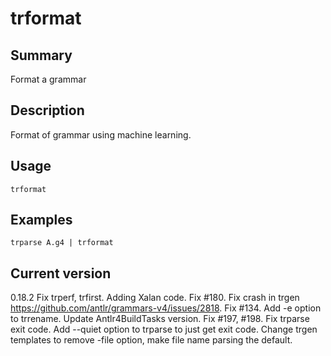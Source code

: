 # trformat

## Summary

Format a grammar

## Description

Format of grammar using machine learning.

## Usage

    trformat

## Examples

    trparse A.g4 | trformat

## Current version

0.18.2 Fix trperf, trfirst. Adding Xalan code. Fix #180. Fix crash in trgen https://github.com/antlr/grammars-v4/issues/2818. Fix #134. Add -e option to trrename. Update Antlr4BuildTasks version. Fix #197, #198. Fix trparse exit code. Add --quiet option to trparse to just get exit code. Change trgen templates to remove -file option, make file name parsing the default.

